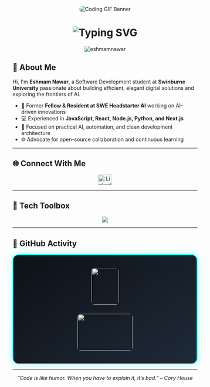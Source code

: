 <!-- 🎬 LIVE ACTION TECH BANNER -->
<p align="center">
  <img src="https://media.giphy.com/media/CVtNe84hhYF9u/giphy.gif" style="border-radius: 10px; max-width: 70%; height: auto; background-color: transparent; mix-blend-mode: multiply;" alt="Coding GIF Banner" />
</p>

<!-- ✨ Animated Typing Introduction -->
<h1 align="center">
  <img src="https://readme-typing-svg.demolab.com?font=Fira+Code&weight=700&size=22&pause=1000&color=00BFFF&center=true&vCenter=true&width=600&lines=I'm+Eshmam+Nawar;Software+Developer+%F0%9F%92%BB;AI+Engineering+Enthusiast+%F0%9F%A4%96" alt="Typing SVG" />
</h1>

<!-- 👁️ Profile Views Counter -->
<p align="center">
  <img src="https://komarev.com/ghpvc/?username=eshmamnawar&label=Profile%20views&color=00BFFF&style=flat" alt="eshmamnawar" />
</p>

<!-- 👤 About Me -->
## 🌟 About Me

Hi, I'm **Eshmam Nawar**, a Software Development student at **Swinburne University** passionate about building efficient, elegant digital solutions and exploring the frontiers of AI.

- 🧠 Former **Fellow & Resident at SWE Headstarter AI** working on AI-driven innovations
- 💻 Experienced in **JavaScript, React, Node.js, Python, and Next.js**
- 🤖 Focused on practical AI, automation, and clean development architecture
- 🌐 Advocate for open-source collaboration and continuous learning

---

<!-- 🔗 Social Links -->
## 🌐 Connect With Me
<p align="center">
  <a href="https://www.linkedin.com/in/eshmam-nawar/" target="_blank">
    <img src="https://raw.githubusercontent.com/rahuldkjain/github-profile-readme-generator/master/src/images/icons/Social/linked-in-alt.svg" alt="LinkedIn" height="28" width="38" />
  </a>
</p>

---

<!-- 🧰 Tech Toolbox -->
## 🧰 Tech Toolbox
<p align="center">
  <img src="https://skillicons.dev/icons?i=html,css,js,ts,react,nextjs,nodejs,tailwind,bootstrap,figma,cpp,python,php,django,mongodb,mysql,firebase,git,aws" style="max-width: 85%;" />
</p>

---

<!-- 📈 GitHub Insights -->
## 🚀 GitHub Activity

<div align="center" style="background: linear-gradient(145deg, #0d1117, #1f2a38); border: 2px solid #00FFFF; border-radius: 16px; padding: 35px 25px; box-shadow: 0 0 20px rgba(0, 255, 255, 0.4); display: flex; flex-direction: column; align-items: center; gap: 25px;">
  <div style="width: 75px; height: 100px; display: flex; justify-content: center; align-items: center; overflow: hidden; border-radius: 8px;">
    <img src="https://github-readme-streak-stats.herokuapp.com?user=eshmamnawar&theme=tokyonight&hide_border=true" style="width: 100%; height: 100%; object-fit: contain;" alt="GitHub Streak" />
  </div>
  <div style="width: 150px; height: 100px; display: flex; justify-content: center; align-items: center; overflow: hidden; border-radius: 8px;">
    <img src="https://github-readme-stats.vercel.app/api/top-langs/?username=eshmamnawar&layout=compact&theme=tokyonight&hide_border=true&langs_count=6" style="width: 100%; height: 100%; object-fit: contain;" alt="Top Languages" />
  </div>
</div>

---

<!-- 🧠 Footer Quote -->
<p align="center">
  <em>“Code is like humor. When you have to explain it, it’s bad.” – Cory House</em>
</p>
